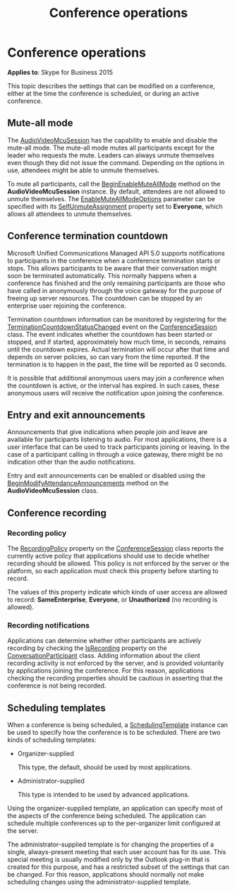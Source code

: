 ﻿---
title: Conference operations
TOCTitle: Conference operations
ms:assetid: 4c48fb22-4f9a-4784-894a-cdd7c12ff50e
ms:mtpsurl: https://msdn.microsoft.com/en-us/library/Dn465991(v=office.16)
ms:contentKeyID: 65239939
ms.date: 07/27/2015
mtps_version: v=office.16
---

# Conference operations


**Applies to**: Skype for Business 2015

  

This topic describes the settings that can be modified on a conference, either at the time the conference is scheduled, or during an active conference.

## Mute-all mode

The [AudioVideoMcuSession](https://msdn.microsoft.com/en-us/library/hh385298\(v=office.16\)) has the capability to enable and disable the mute-all mode. The mute-all mode mutes all participants except for the leader who requests the mute. Leaders can always unmute themselves even though they did not issue the command. Depending on the options in use, attendees might be able to unmute themselves.

To mute all participants, call the [BeginEnableMuteAllMode](https://msdn.microsoft.com/en-us/library/hh384702\(v=office.16\)) method on the **AudioVideoMcuSession** instance. By default, attendees are not allowed to unmute themselves. The [EnableMuteAllModeOptions](https://msdn.microsoft.com/en-us/library/hh382921\(v=office.16\)) parameter can be specified with its [SelfUnmuteAssignment](https://msdn.microsoft.com/en-us/library/hh382298\(v=office.16\)) property set to **Everyone**, which allows all attendees to unmute themselves.

## Conference termination countdown

Microsoft Unified Communications Managed API 5.0 supports notifications to participants in the conference when a conference termination starts or stops. This allows participants to be aware that their conversation might soon be terminated automatically. This normally happens when a conference has finished and the only remaining participants are those who have called in anonymously through the voice gateway for the purpose of freeing up server resources. The countdown can be stopped by an enterprise user rejoining the conference.

Termination countdown information can be monitored by registering for the [TerminationCountdownStatusChanged](https://msdn.microsoft.com/en-us/library/hh384066\(v=office.16\)) event on the [ConferenceSession](https://msdn.microsoft.com/en-us/library/hh349315\(v=office.16\)) class. The event indicates whether the countdown has been started or stopped, and if started, approximately how much time, in seconds, remains until the countdown expires. Actual termination will occur after that time and depends on server policies, so can vary from the time reported. If the termination is to happen in the past, the time will be reported as 0 seconds.

It is possible that additional anonymous users may join a conference when the countdown is active, or the interval has expired. In such cases, these anonymous users will receive the notification upon joining the conference.

## Entry and exit announcements

Announcements that give indications when people join and leave are available for participants listening to audio. For most applications, there is a user interface that can be used to track participants joining or leaving. In the case of a participant calling in through a voice gateway, there might be no indication other than the audio notifications.

Entry and exit announcements can be enabled or disabled using the [BeginModifyAttendanceAnnouncements](https://msdn.microsoft.com/en-us/library/hh366272\(v=office.16\)) method on the **AudioVideoMcuSession** class.

## Conference recording

### Recording policy

The [RecordingPolicy](https://msdn.microsoft.com/en-us/library/hh383156\(v=office.16\)) property on the [ConferenceSession](https://msdn.microsoft.com/en-us/library/hh349315\(v=office.16\)) class reports the currently active policy that applications should use to decide whether recording should be allowed. This policy is not enforced by the server or the platform, so each application must check this property before starting to record.

The values of this property indicate which kinds of user access are allowed to record: **SameEnterprise**, **Everyone**, or **Unauthorized** (no recording is allowed).

### Recording notifications

Applications can determine whether other participants are actively recording by checking the [IsRecording](https://msdn.microsoft.com/en-us/library/hh383146\(v=office.16\)) property on the [ConversationParticipant](https://msdn.microsoft.com/en-us/library/hh366199\(v=office.16\)) class. Adding information about the client recording activity is not enforced by the server, and is provided voluntarily by applications joining the conference. For this reason, applications checking the recording properties should be cautious in asserting that the conference is not being recorded.

## Scheduling templates

When a conference is being scheduled, a [SchedulingTemplate](https://msdn.microsoft.com/en-us/library/hh348859\(v=office.16\)) instance can be used to specify how the conference is to be scheduled. There are two kinds of scheduling templates:

  - Organizer-supplied
    
    This type, the default, should be used by most applications.

  - Administrator-supplied
    
    This type is intended to be used by advanced applications.

Using the organizer-supplied template, an application can specify most of the aspects of the conference being scheduled. The application can schedule multiple conferences up to the per-organizer limit configured at the server.

The administrator-supplied template is for changing the properties of a single, always-present meeting that each user account has for its use. This special meeting is usually modified only by the Outlook plug-in that is created for this purpose, and has a restricted subset of the settings that can be changed. For this reason, applications should normally not make scheduling changes using the administrator-supplied template.

